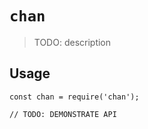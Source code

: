 # `chan`

> TODO: description

## Usage

```
const chan = require('chan');

// TODO: DEMONSTRATE API
```
